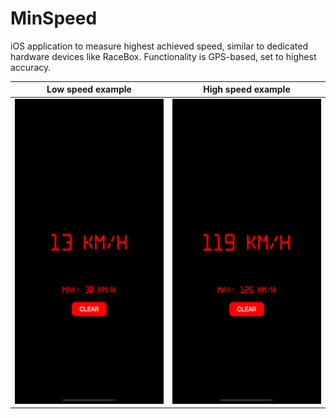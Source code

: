 # MinSpeed

iOS application to measure highest achieved speed, similar to dedicated hardware devices like RaceBox.
Functionality is GPS-based, set to highest accuracy.

| Low speed example                             | High speed example                            |
|-----------------------------------------------|-----------------------------------------------|
| ![Example 1](/screenshots/1.png?raw=true)     | ![Example 2](/screenshots/2.png?raw=true)     |